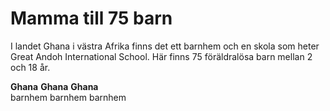# Mamma till 75 barn
I landet Ghana i västra Afrika finns det ett barnhem och en skola som heter Great Andoh International School. Här finns 75 föräldralösa barn mellan 2 och 18 år.

**Ghana**
**Ghana**
**Ghana**  
barnhem
barnhem
barnhem

<!--stackedit_data:
eyJoaXN0b3J5IjpbMTk5NzY0OTEyMCwtMTQ1ODc3NTg0MCw3Mz
A5OTgxMTZdfQ==
-->